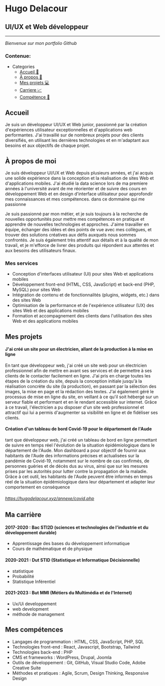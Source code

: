 # Hugo Delacour

## UI/UX et Web développeur

---

<i>Bienvenue sur mon portfolio Github</i>


### Contenue:
- Categories
  - [Accueil 🏡](#Accueil)
  - [À propos 🧑](#à-propos-de-moi)
  - [Mes projets 💻](#mes-projets)
  - [Carriere 📈](#ma-carrière)
  - [Compétence 🧠](#mes-compétences)

## Accueil

Je suis un développeur UI/UX et Web junior, passionné par la création d'expériences utilisateur exceptionnelles et d'applications web performantes. 
J'ai travaillé sur de nombreux projets pour des clients diversifiés, en utilisant les dernières technologies et en m'adaptant aux besoins et aux objectifs de chaque projet.

## À propos de moi

Je suis développeur UI/UX et Web depuis plusieurs années, 
et j'ai acquis une solide expérience dans la conception et la réalisation de sites Web et d'applications mobiles. 
J'ai étudié la data science lors de ma premiere années à l'université
avant de me réorienter et de suivre des cours en développement Web et en design d'interface utilisateur pour approfondir mes connaissances et mes compétences. dans ce dommaine qui me passionne

Je suis passionné par mon métier, et je suis toujours à la recherche de nouvelles opportunités pour mettre mes compétences en pratique et apprendre de nouvelles technologies et approches. J'aime travailler en équipe, échanger des idées et des points de vue avec mes collègues, et trouver des solutions créatives aux défis auxquels nous sommes confrontés. Je suis également très attentif aux détails et à la qualité de mon travail, et je m'efforce de livrer des produits qui répondent aux attentes et aux besoins des utilisateurs finaux.
### Mes services

- Conception d'interfaces utilisateur (UI) pour sites Web et applications mobiles
- Développement front-end (HTML, CSS, JavaScript) et back-end (PHP, MySQL) pour sites Web
- Intégration de contenu et de fonctionnalités (plugins, widgets, etc.) dans des sites Web
- Optimisation de la performance et de l'expérience utilisateur (UX) des sites Web et des applications mobiles
- Formation et accompagnement des clients dans l'utilisation des sites Web et des applications mobiles

## Mes projets

#### J'ai créé un site pour un électricien, allant de la production à la mise en ligne

En tant que développeur web, j'ai créé un site web pour un électricien professionnel afin de mettre en avant ses services et de permettre à ses clients de le contacter facilement en ligne. J'ai pris en charge toutes les étapes de la création du site, depuis la conception initiale jusqu'à la réalisation concrète du site (la production), en passant par la sélection des images, la mise en page et la rédaction des textes. J'ai également géré le processus de mise en ligne du site, en veillant à ce qu'il soit hébergé sur un serveur fiable et performant et en le rendant accessible sur internet. Grâce à ce travail, l'électricien a pu disposer d'un site web professionnel et attractif qui lui a permis d'augmenter sa visibilité en ligne et de fidéliser ses clients.

#### Création d'un tableau de bord Covid-19 pour le département de l'Aude

tant que développeur web, j'ai créé un tableau de bord en ligne permettant de suivre en temps réel l'évolution de la situation épidémiologique dans le département de l'Aude. Mon dashboard a pour objectif de fournir aux habitants de l'Aude des informations précises et actualisées sur la pandémie de Covid-19, notamment sur le nombre de cas confirmés, de personnes guéries et de décès dus au virus, ainsi que sur les mesures prises par les autorités pour lutter contre la propagation de la maladie. Grâce à cet outil, les habitants de l'Aude peuvent être informés en temps réel de la situation épidémiologique dans leur département et adapter leur comportement en conséquence

###### https://hugodelacour.xyz/annexe/covid.php

## Ma carrière

#### 2017-2020 : Bac STI2D (sciences et technologies de l'industrie et du développement durable)

- Apprentissage des bases du développement informatique
- Cours de mathématique et de physique 

#### 2020-2021 : Dut STID (Statistique et Informatique Décisionnelle)

- statistique
- Probabilité
- Statistique Inférentiel

#### 2021-2023 : But MMI (Métiers du Multimédia et de l'Internet)

- Ux/Ui developpement
- web development 
- méthode de management

## Mes compétences

- Langages de programmation : HTML, CSS, JavaScript, PHP, SQL
- Technologies front-end : React, Javascript, Bootstrap, Tailwind
- Technologies back-end : PHP
- CMS et frameworks : WordPress, Drupal, Joomla
- Outils de développement : Git, GitHub, Visual Studio Code, Adobe Creative Suite
- Méthodes et pratiques : Agile, Scrum, Design Thinking, Responsive Design
